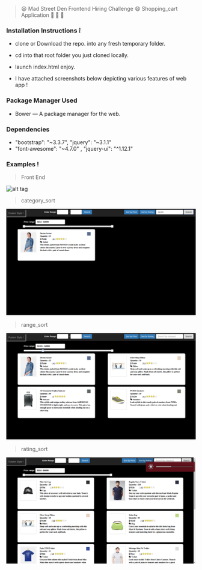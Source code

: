 > :satisfied: Mad Street Den Frontend Hiring Challenge :smile: Shopping_cart Application :tshirt: :mans_shoe: :handbag:

### Installation Instructions :grey_exclamation:

* clone or Download the repo. into any fresh temporary folder.

* cd into that root folder you just cloned locally.

* launch index.html enjoy. 

* I have attached screenshots below depicting various features of web app !



### Package Manager Used 

* Bower — A package manager for the web.

### Dependencies

*  "bootstrap": "~3.3.7",  "jquery": "~3.1.1"
*  "font-awesome": "~4.7.0"  ,  "jquery-ui": "^1.12.1"


### Examples !


>Front End 

![alt tag](https://github.com/divyanshu-rawat/project_1/blob/master/screenshots/front_end.png)



> category_sort

![alt tag](https://github.com/divyanshu-rawat/Hacker_Earth_Hackathon_Mad_Den_Street/blob/master/screenshots/category_sort.png)



> range_sort

![alt tag](https://github.com/divyanshu-rawat/Hacker_Earth_Hackathon_Mad_Den_Street/blob/master/screenshots/price_range.png)



>rating_sort

![alt tag](https://github.com/divyanshu-rawat/Hacker_Earth_Hackathon_Mad_Den_Street/blob/master/screenshots/rating_sort.png)
